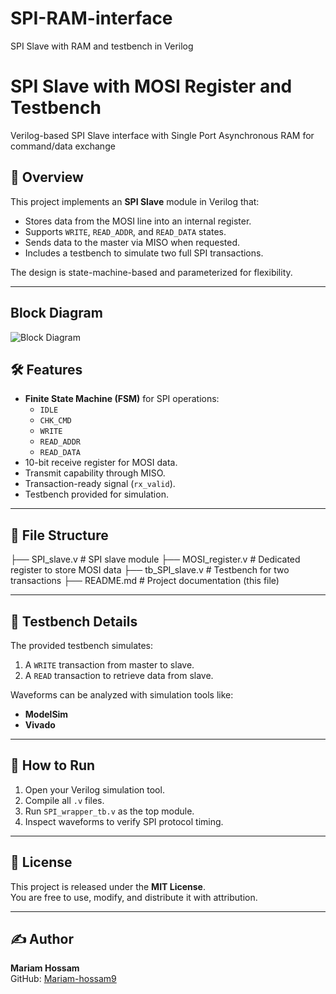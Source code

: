# SPI-RAM-interface
SPI Slave with RAM and testbench in Verilog
# SPI Slave with MOSI Register and Testbench
Verilog-based SPI Slave interface with Single Port Asynchronous RAM for command/data exchange

## 📌 Overview
This project implements an **SPI Slave** module in Verilog that:
- Stores data from the MOSI line into an internal register.
- Supports `WRITE`, `READ_ADDR`, and `READ_DATA` states.
- Sends data to the master via MISO when requested.
- Includes a testbench to simulate two full SPI transactions.

The design is state-machine-based and parameterized for flexibility.

---
## Block Diagram
![Block Diagram](D:\OneDrive\Desktop\Pictures\Github\SPI-RAM_blockDiagrams)

## 🛠 Features
- **Finite State Machine (FSM)** for SPI operations:
  - `IDLE`
  - `CHK_CMD`
  - `WRITE`
  - `READ_ADDR`
  - `READ_DATA`
- 10-bit receive register for MOSI data.
- Transmit capability through MISO.
- Transaction-ready signal (`rx_valid`).
- Testbench provided for simulation.

---

## 📂 File Structure
├── SPI_slave.v # SPI slave module
├── MOSI_register.v # Dedicated register to store MOSI data
├── tb_SPI_slave.v # Testbench for two transactions
├── README.md # Project documentation (this file)

---

## 🧪 Testbench Details
The provided testbench simulates:
1. A `WRITE` transaction from master to slave.
2. A `READ` transaction to retrieve data from slave.

Waveforms can be analyzed with simulation tools like:
- **ModelSim**
- **Vivado**

---

## 🚀 How to Run
1. Open your Verilog simulation tool.
2. Compile all `.v` files.
3. Run `SPI_wrapper_tb.v` as the top module.
4. Inspect waveforms to verify SPI protocol timing.

---

## 📜 License
This project is released under the **MIT License**.  
You are free to use, modify, and distribute it with attribution.

---

## ✍ Author
**Mariam Hossam**  
GitHub: [Mariam-hossam9](https://github.com/Mariam-hossam-9)
